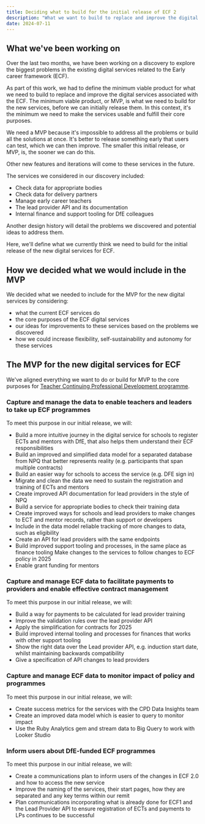 ```yaml
---
title: Deciding what to build for the initial release of ECF 2
description: "What we want to build to replace and improve the digital services associated with the Early career framework"
date: 2024-07-11
---
```


## What we've been working on

Over the last two months, we have been working on a discovery to explore the biggest problems in the existing digital services related to the Early career framework (ECF). 

As part of this work, we had to define the minimum viable product for what we need to build to replace and improve the digital services associated with the ECF. The minimum viable product, or MVP, is what we need to build for the new services, before we can initially release them. In this context, it's the minimum we need to make the services usable and fulfill their core purposes.

We need a MVP because it's impossible to address all the problems or build all the solutions at once. It's better to release something early that users can test, which we can then improve. The smaller this initial release, or MVP, is, the sooner we can do this.

Other new features and iterations will come to these services in the future.

The services we considered in our discovery included:
* Check data for appropriate bodies
* Check data for delivery partners
* Manage early career teachers
* The lead provider API and its documentation
* Internal finance and support tooling for DfE colleagues

Another design history will detail the problems we discovered and potential ideas to address them.

Here, we'll define what we currently think we need to build for the initial release of the new digital services for ECF.

## How we decided what we would include in the MVP

We decided what we needed to include for the MVP for the new digital services by considering:
* what the current ECF services do
* the core purposes of the ECF digital services
* our ideas for improvements to these services based on the problems we discovered
* how we could increase flexibility, self-sustainability and autonomy for these services

## The MVP for the new digital services for ECF 

We've aligned everything we want to do or build for MVP to the core purposes for [Teacher Continuing Professional Development programme](https://teacher-cpd.design-history.education.gov.uk/cross-programme/our-refreshed-vision/).

### Capture and manage the data to enable teachers and leaders to take up ECF programmes 

To meet this purpose in our initial release, we will: 
* Build a more intuitive journey in the digital service for schools to register ECTs and mentors with DfE, that also helps them understand their ECF responsibilities  
* Build an improved and simplified data model for a separated database from NPQ that better represents reality (e.g. participants that span multiple contracts)  
* Build an easier way for schools to access the service (e.g. DFE sign in)  
* Migrate and clean the data we need to sustain the registration and training of ECTs and mentors  
* Create improved API documentation for lead providers in the style of NPQ  
* Build a service for appropriate bodies to check their training data 
* Create improved ways for schools and lead providers to make changes to ECT and mentor records, rather than support or developers  
* Include in the data model reliable tracking of more changes to data, such as eligibility  
* Create an API for lead providers with the same endpoints  
* Build improved support tooling and processes, in the same place as finance tooling Make changes to the services to follow changes to ECF policy in 2025  
* Enable grant funding for mentors 

### Capture and manage ECF data to facilitate payments to providers and enable effective contract management 

To meet this purpose in our initial release, we will:
* Build a way for payments to be calculated for lead provider training  
* Improve the validation rules over the lead provider API  
* Apply the simplification for contracts for 2025  
* Build improved internal tooling and processes for finances that works with other support tooling  
* Show the right data over the Lead provider API, e.g. induction start date, whilst maintaining backwards compatibility  
* Give a specification of API changes to lead providers

### Capture and manage ECF data to monitor impact of policy and programmes 

To meet this purpose in our initial release, we will:
* Create success metrics for the services with the CPD Data Insights team
* Create an improved data model which is easier to query to monitor impact  
* Use the Ruby Analytics gem and stream data to Big Query to work with Looker Studio

###  Inform users about DfE-funded ECF programmes 

To meet this purpose in our initial release, we will:
* Create a communications plan to inform users of the changes in ECF 2.0 and how to access the new service  
* Improve the naming of the services, their start pages, how they are separated and any key terms within our remit  
* Plan communications incorporating what is already done for ECF1 and the Lead Provider API to ensure registration of ECTs and payments to LPs continues to be successful  